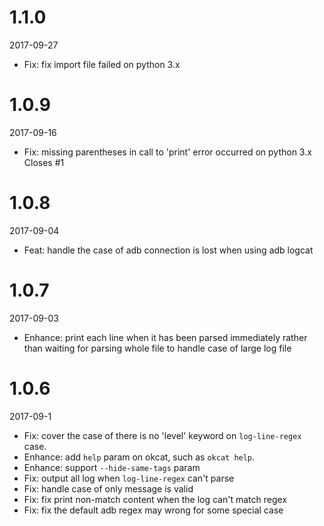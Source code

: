 # 1.1.0

2017-09-27

- Fix: fix import file failed on python 3.x

# 1.0.9

2017-09-16

- Fix: missing parentheses in call to 'print' error occurred on python 3.x Closes #1

# 1.0.8

2017-09-04

- Feat: handle the case of adb connection is lost when using adb logcat

# 1.0.7

2017-09-03

- Enhance: print each line when it has been parsed immediately rather than waiting for parsing whole file to handle case of large log file

# 1.0.6

2017-09-1

- Fix: cover the case of there is no 'level' keyword on `log-line-regex` case.
- Enhance: add `help` param on okcat, such as `okcat help`.
- Enhance: support `--hide-same-tags` param
- Fix: output all log when `log-line-regex` can't parse
- Fix: handle case of only message is valid
- Fix: fix print non-match content when the log can't match regex
- Fix: fix the default adb regex may wrong for some special case
